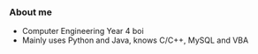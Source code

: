 ### About me

- Computer Engineering Year 4 boi
- Mainly uses Python and Java, knows C/C++, MySQL and VBA
